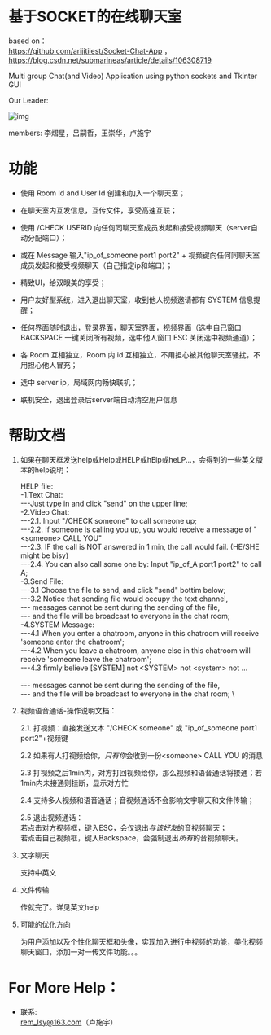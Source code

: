# 基于SOCKET的在线聊天室

based on：\
https://github.com/arijitiiest/Socket-Chat-App ，\
 https://blog.csdn.net/submarineas/article/details/106308719

Multi group Chat(and Video) Application using python sockets and Tkinter GUI

Our Leader:

![img](111.ico)

members: 李熠星，吕嗣哲，王崇华，卢施宇

# 功能

* 使用 Room Id and User Id 创建和加入一个聊天室；

* 在聊天室内互发信息，互传文件，享受高速互联；

* 使用 /CHECK USERID 向任何同聊天室成员发起和接受视频聊天（server自动分配端口）；

* 或在 Message 输入"ip_of_someone port1 port2" + 视频键向任何同聊天室成员发起和接受视频聊天（自己指定ip和端口）；

* 精致UI，给双眼美的享受；

* 用户友好型系统，进入退出聊天室，收到他人视频邀请都有 SYSTEM 信息提醒；

* 任何界面随时退出，登录界面，聊天室界面，视频界面（选中自己窗口 BACKSPACE 一键关闭所有视频，选中他人窗口 ESC 关闭选中视频通道）；

* 各 Room 互相独立，Room 内 id 互相独立，不用担心被其他聊天室骚扰，不用担心他人冒充；

* 选中 server ip，局域网内畅快联机；

* 联机安全，退出登录后server端自动清空用户信息


# 帮助文档

1. 如果在聊天框发送help或Help或HELP或hElp或heLP...，会得到的一些英文版本的help说明：

	HELP file:\
                    -1.Text Chat: \
                    ---Just type in and click "send" on the upper line;\
                    -2.Video Chat: \
                    ---2.1. Input "/CHECK someone" to call someone up;\
                    ---2.2. If someone is calling you up, you would receive a message of "<someone\> CALL YOU"\
                    ---2.3. IF the call is NOT answered in 1 min, the call would fail. (HE/SHE might be bisy)\
                    ---2.4. You can also call some one by: Input "ip_of_A port1 port2" to call A; \
                    -3.Send File: \
                    ---3.1 Choose the file to send, and click "send" bottim below; \
                    ---3.2 Notice that sending file would occupy the text channel, \
                    ---    messages cannot be sent during the sending of the file,\
                    ---    and the file will be broadcast to everyone in the chat room; \
                    -4.SYSTEM Message: \
                    ---4.1 When you enter a chatroom, anyone in this chatroom will receive 'someone enter the chatroom'; \
                    ---4.2 When you leave a chatroom, anyone else in this chatroom will receive 'someone leave the chatroom'; \
                    ---4.3 firmly believe [SYSTEM] not <SYSTEM\> not <system\> not ...\
                    \
                    ---    messages cannot be sent during the sending of the file,\
                    ---    and the file will be broadcast to everyone in the chat room; \


2. 视频语音通话-操作说明文档：

    2.1. 打视频：直接发送文本 "/CHECK someone" 或 "ip_of_someone port1 port2"+视频键

    2.2 如果有人打视频给你，*只有你*会收到一份<someone\> CALL YOU 的消息

    2.3 打视频之后1min内，对方打回视频给你，那么视频和语音通话将接通；若1min内未接通则挂断，显示对方忙

    2.4 支持多人视频和语音通话；音视频通话不会影响文字聊天和文件传输；

    2.5 退出视频通话：\
        若点击对方视频框，键入ESC，会仅退出*与该好友*的音视频聊天；\
        若点击自己视频框，键入Backspace，会强制退出*所有*的音视频聊天。

3. 文字聊天

    支持中英文

4. 文件传输

    传就完了。详见英文help

5. 可能的优化方向

    为用户添加以及个性化聊天框和头像，实现加入进行中视频的功能，美化视频聊天窗口，添加一对一传文件功能。。。



# For More Help：
* 联系:\
    rem_lsy@163.com（卢施宇）